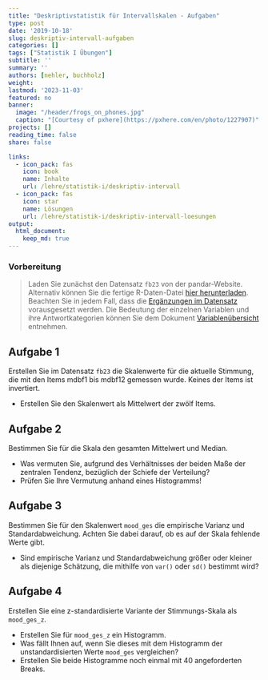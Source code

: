 ```yaml
---
title: "Deskriptivstatistik für Intervallskalen - Aufgaben" 
type: post
date: '2019-10-18' 
slug: deskriptiv-intervall-aufgaben
categories: [] 
tags: ["Statistik I Übungen"] 
subtitle: ''
summary: '' 
authors: [nehler, buchholz]
weight:
lastmod: '2023-11-03'
featured: no
banner:
  image: "/header/frogs_on_phones.jpg"
  caption: "[Courtesy of pxhere](https://pxhere.com/en/photo/1227907)"
projects: []
reading_time: false
share: false

links:
  - icon_pack: fas
    icon: book
    name: Inhalte
    url: /lehre/statistik-i/deskriptiv-intervall
  - icon_pack: fas
    icon: star
    name: Lösungen
    url: /lehre/statistik-i/deskriptiv-intervall-loesungen
output:
  html_document:
    keep_md: true
---
```






### Vorbereitung

> Laden Sie zunächst den Datensatz `fb23` von der pandar-Website. Alternativ können Sie die fertige R-Daten-Datei [<i class="fas fa-download"></i> hier herunterladen](/daten/fb23.rda). Beachten Sie in jedem Fall, dass die [Ergänzungen im Datensatz](/lehre/statistik-i/deskriptiv-intervall/#prep) vorausgesetzt werden. Die Bedeutung der einzelnen Variablen und ihre Antwortkategorien können Sie dem Dokument [Variablenübersicht](/lehre/statistik-i/variablen.pdf) entnehmen.


## Aufgabe 1

Erstellen Sie im Datensatz `fb23` die Skalenwerte für die aktuelle Stimmung, die mit den Items mdbf1 bis mdbf12 gemessen wurde. Keines der Items ist invertiert.


* Erstellen Sie den Skalenwert als Mittelwert der zwölf Items.

## Aufgabe 2

Bestimmen Sie für die Skala den gesamten Mittelwert und Median.

* Was vermuten Sie, aufgrund des Verhältnisses der beiden Maße der zentralen Tendenz, bezüglich der Schiefe der Verteilung?
* Prüfen Sie Ihre Vermutung anhand eines Histogramms!

## Aufgabe 3

Bestimmen Sie für den Skalenwert `mood_ges` die empirische Varianz und Standardabweichung. Achten Sie dabei darauf, ob es auf der Skala fehlende Werte gibt.

* Sind empirische Varianz und Standardabweichung größer oder kleiner als diejenige Schätzung, die mithilfe von `var()` oder `sd()` bestimmt wird?  


## Aufgabe 4

Erstellen Sie eine z-standardisierte Variante der Stimmungs-Skala als `mood_ges_z`.

* Erstellen Sie für `mood_ges_z` ein Histogramm.
* Was fällt Ihnen auf, wenn Sie dieses mit dem Histogramm der unstandardisierten Werte `mood_ges` vergleichen?
* Erstellen Sie beide Histogramme noch einmal mit 40 angeforderten Breaks.
